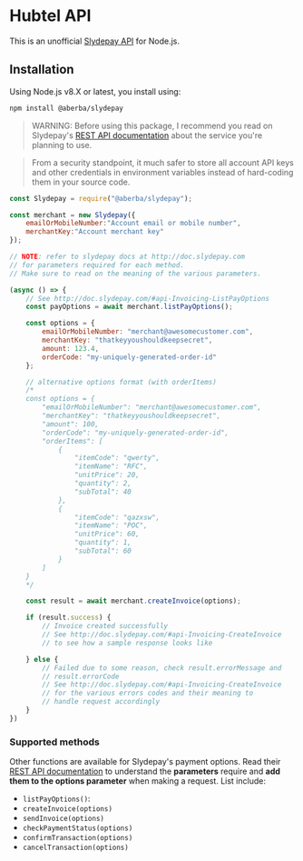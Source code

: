 # Hubtel API
This is an unofficial [Slydepay API](https://slydepay.com.gh) for Node.js.

## Installation
Using Node.js v8.X or latest, you install using:

```sh
npm install @aberba/slydepay
```

> WARNING: Before using this package, I recommend you read on Slydepay's [REST API documentation](doc.slydepay.com) about the service you're planning to use.  

> From a security standpoint, it much safer to store all account API keys and other credentials in environment variables instead of hard-coding them in your source code.


```js
const Slydepay = require("@aberba/slydepay");

const merchant = new Slydepay({
    emailOrMobileNumber:"Account email or mobile number",
    merchantKey:"Account merchant key"
});

// NOTE: refer to slydepay docs at http://doc.slydepay.com
// for parameters required for each method. 
// Make sure to read on the meaning of the various parameters.

(async () => {
    // See http://doc.slydepay.com/#api-Invoicing-ListPayOptions
    const payOptions = await merchant.listPayOptions();

    const options = {
        emailOrMobileNumber: "merchant@awesomecustomer.com",
        merchantKey: "thatkeyyoushouldkeepsecret",
        amount: 123.4,
        orderCode: "my-uniquely-generated-order-id"
    };

    // alternative options format (with orderItems)
    /*
    const options = {
        "emailOrMobileNumber": "merchant@awesomecustomer.com",
        "merchantKey": "thatkeyyoushouldkeepsecret",
        "amount": 100,
        "orderCode": "my-uniquely-generated-order-id",
        "orderItems": [
            {
                "itemCode": "qwerty",
                "itemName": "RFC",
                "unitPrice": 20,
                "quantity": 2,
                "subTotal": 40
            },
            {
                "itemCode": "qazxsw",
                "itemName": "POC",
                "unitPrice": 60,
                "quantity": 1,
                "subTotal": 60
            }
        ]
    }
    */

    const result = await merchant.createInvoice(options);

    if (result.success) {
        // Invoice created successfully
        // See http://doc.slydepay.com/#api-Invoicing-CreateInvoice 
        // to see how a sample response looks like

    } else {
        // Failed due to some reason, check result.errorMessage and 
        // result.errorCode
        // See http://doc.slydepay.com/#api-Invoicing-CreateInvoice
        // for the various errors codes and their meaning to 
        // handle request accordingly 
    }
})
```

### Supported methods
Other functions are available for Slydepay's payment options. Read their [REST API documentation](doc.slydepay.com) to understand the **parameters** require and **add them to the options parameter** when making a request. List include:

* `listPayOptions()`: 
* `createInvoice(options)`
* `sendInvoice(options)`
* `checkPaymentStatus(options)`
* `confirmTransaction(options)`
* `cancelTransaction(options)`